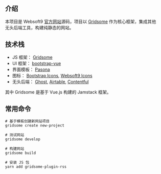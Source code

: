## 介绍

本项目是 Websoft9 [官方网站](https://www.websoft9.com)源码，项目以  [Gridsome](https://www.gridsome.cn/) 作为核心框架，集成其他无头后端工具，构建纯静态的网站。  

## 技术栈

* JS 框架： [Gridsome](https://www.gridsome.cn/)
* UI 框架： [bootstrap-vue](https://bootstrap-vue.org/)
* 界面模板： [Pasona](https://www.pasona-vue.envytheme.com/machine-learning)
* 图标： [Bootstrap Icons](https://icons.getbootstrap.com/), [Websoft9 Icons](https://github.com/Websoft9/icons)
* 无头后端： [Ghost](https://ghost.org/), [Airtable](https://airtable.com/), [Contentful](https://contentful.com/)

其中 Gridsome 是基于 Vue.js 构建的 Jamstack 框架。

## 常用命令

```
# 基于模板创建新网站项目
gridsome create new-project

# 测试网站
gridsome develop

# 构建网站
gridsome build

# 安装 JS 包
yarn add gridsome-plugin-rss
```

